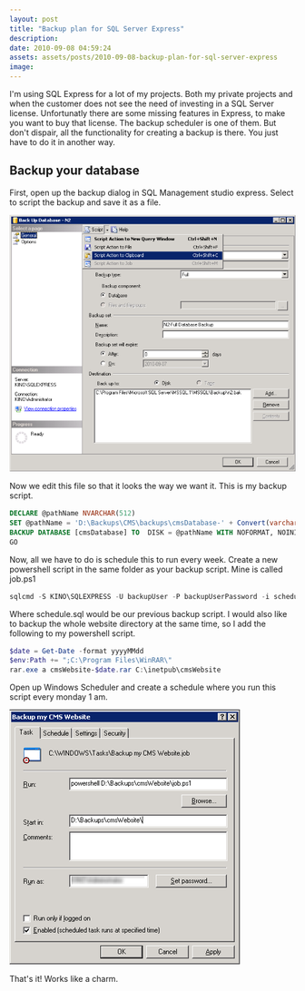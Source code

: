 ```yaml
---
layout: post
title: "Backup plan for SQL Server Express"
description:
date: 2010-09-08 04:59:24
assets: assets/posts/2010-09-08-backup-plan-for-sql-server-express
image: 
---
```


I'm using SQL Express for a lot of my projects. Both my private projects and when the customer does not see the need of investing in a SQL Server license.  Unfortunatly there are some missing features in Express, to make you want to buy that license. The backup scheduler is one of them. But don't dispair, all the functionality for creating a backup is there. You just have to do it in another way.

## Backup your database

First, open up the backup dialog in SQL Management studio express. Select to script the backup and save it as a file.

![backup dialog of SQL Server Management Studio Express](/assets/posts/2010-09-08-backup-plan-for-sql-server-express/backup.png)

Now we edit this file so that it looks the way we want it. This is my backup script.

```sql
DECLARE @pathName NVARCHAR(512) 
SET @pathName = 'D:\Backups\CMS\backups\cmsDatabase-' + Convert(varchar(8), GETDATE(), 112) + '.bak' 
BACKUP DATABASE [cmsDatabase] TO  DISK = @pathName WITH NOFORMAT, NOINIT,  NAME = N'cmsDatabase-Full Database Backup', SKIP, NOREWIND, NOUNLOAD,  STATS = 10
GO
```

Now, all we have to do is schedule this to run every week. Create a new powershell script in the same folder as your backup script. Mine is called job.ps1

```powershell
sqlcmd -S KINO\SQLEXPRESS -U backupUser -P backupUserPassword -i schedule.sql
```

Where schedule.sql would be our previous backup script. I would also like to backup the whole website directory at the same time, so I add the following to my powershell script.

```powershell
$date = Get-Date -format yyyyMMdd
$env:Path += ";C:\Program Files\WinRAR\"
rar.exe a cmsWebsite-$date.rar C:\inetpub\cmsWebsite
```

Open up Windows Scheduler and create a schedule where you run this script every monday 1 am.


![scheduler in windows 7](/assets/posts/2010-09-08-backup-plan-for-sql-server-express/schedule.png)

That's it! Works like a charm.
